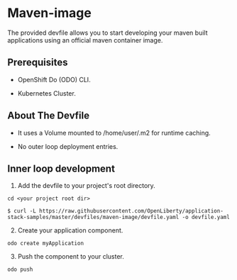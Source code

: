# Maven-image

The provided devfile allows you to start developing your maven built applications using an official maven container image.

## Prerequisites

- OpenShift Do (ODO) CLI.

- Kubernetes Cluster.


## About The Devfile

- It uses a Volume mounted to /home/user/.m2 for runtime caching.

- No outer loop deployment entries.


## Inner loop development

1. Add the devfile to your project's root directory.

```
cd <your project root dir>
```
```
$ curl -L https://raw.githubusercontent.com/OpenLiberty/application-stack-samples/master/devfiles/maven-image/devfile.yaml -o devfile.yaml  
```

2. Create your application component.

```
odo create myApplication
```

3. Push the component to your cluster.

```
odo push
```